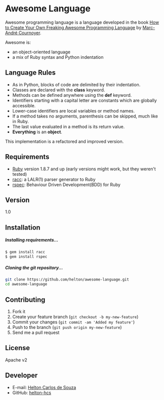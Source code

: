 Awesome Language
=========

Awesome programming language is a language developed in the book [How to Create Your Own Freaking Awesome Programming Language] by [Marc-André Cournoyer].

Awesome is:
  - an object-oriented language
  - a mix of Ruby syntax and Python indentation

Language Rules
----
  - As in Python, blocks of code are delimited by their indentation.
  - Classes are declared with the **class** keyword.
  - Methods can be defined anywhere using the **def** keyword.
  - Identifiers starting with a capital letter are constants which are globally
accessible.
  - Lower-case identifiers are local variables or method names.
  - If a method takes no arguments, parenthesis can be skipped, much like in
Ruby.
  - The last value evaluated in a method is its return value.
  - **Everything** is an **object**.


This implementation is a refactored and improved version.

Requirements
----
  - [Ruby] version 1.8.7 and up (early versions might work, but they weren't tested)
  - [racc]: a LALR(1) parser generator to Ruby
  - [rspec]: Behaviour Driven Development(BDD) for Ruby

Version
----

1.0


Installation
--------------

##### Installing requirements...
```sh
$ gem install racc
$ gem install rspec
```

##### Cloning the git repository...
```sh
git clone https://github.com/helton/awesome-language.git
cd awesome-language
```


## Contributing

1. Fork it
2. Create your feature branch (`git checkout -b my-new-feature`)
3. Commit your changes (`git commit -am 'Added my feature'`)
4. Push to the branch (`git push origin my-new-feature`)
5. Send me a pull request


License
----

Apache v2


Developer
----
  - E-mail: [Helton Carlos de Souza]
  - GitHub: [helton-hcs]


[How to Create Your Own Freaking Awesome Programming Language]:http://createyourproglang.com/
[Marc-André Cournoyer]:https://github.com/macournoyer
[Ruby]:https://www.ruby-lang.org
[racc]:https://github.com/tenderlove/racc
[rSpec]:https://github.com/rspec/rspec
[Helton Carlos de Souza]:mailto:helton.development@gmail.com
[helton-hcs]:https://github.com/helton-hcs
